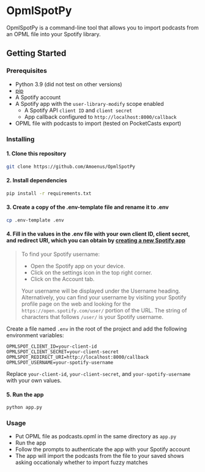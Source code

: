 # OpmlSpotPy
OpmlSpotPy is a command-line tool that allows you to import podcasts from an OPML file into your Spotify library.

## Getting Started

### Prerequisites

- Python 3.9 (did not test on other versions)
- [pip](https://pip.pypa.io/en/stable/installing/)
- A Spotify account
- A Spotify app with the `user-library-modify` scope enabled
  - A Spotify API `client ID` and `client secret`
  - App callback configured to `http://localhost:8000/callback`
- OPML file with podcasts to import (tested on PocketCasts export)

### Installing

#### 1. Clone this repository

```bash
git clone https://github.com/Amoenus/OpmlSpotPy
```

#### 2. Install dependencies

```bash
pip install -r requirements.txt
```

#### 3. Create a copy of the .env-template file and rename it to .env

```bash
cp .env-template .env
```

#### 4. Fill in the values in the .env file with your own client ID, client secret, and redirect URI, which you can obtain by [creating a new Spotify app](https://developer.spotify.com/dashboard/applications)

> To find your Spotify username:
>
> - Open the Spotify app on your device.
> - Click on the settings icon in the top right corner.
> - Click on the Account tab.
>
> Your username will be displayed under the Username  heading.
> Alternatively, you can find your username by visiting your Spotify profile page on the web and looking for the `https://open.spotify.com/user/` portion of the URL. The string of characters that follows `/user/` is your Spotify username.

Create a file named `.env` in the root of the project and add the following environment variables:

```text
OPMLSPOT_CLIENT_ID=your-client-id
OPMLSPOT_CLIENT_SECRET=your-client-secret
OPMLSPOT_REDIRECT_URI=http://localhost:8000/callback
OPMLSPOT_USERNAME=your-spotify-username
```

Replace `your-client-id`, `your-client-secret`, and `your-spotify-username` with your own values.

#### 5. Run the app

```bash
python app.py
```

### Usage

- Put OPML file as podcasts.opml in the same directory as `app.py`
- Run the app
- Follow the prompts to authenticate the app with your Spotify account
- The app will import the podcasts from the file to your saved shows asking occationaly whether to import fuzzy matches
